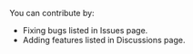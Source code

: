 You can contribute by:

- Fixing bugs listed in Issues page.
- Adding features listed in Discussions page.
